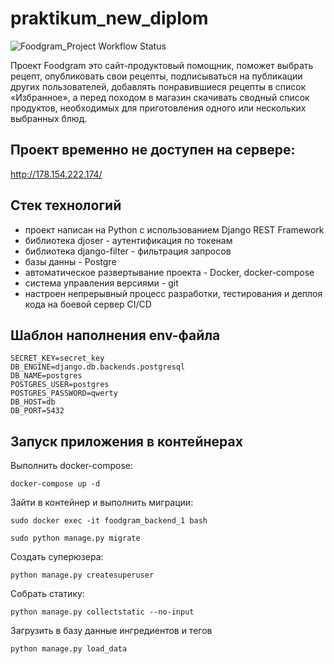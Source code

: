 # praktikum_new_diplom

![Foodgram_Project Workflow Status](https://github.com/danilashishkin/foodgram-project-react/actions/workflows/foodgram_workflow.yml/badge.svg?branch=master&event=push)

Проект Foodgram это сайт-продуктовый помощник, поможет выбрать рецепт, опубликовать свои рецепты, подписываться на публикации других пользователей, добавлять понравившиеся рецепты в список «Избранное», а перед походом в магазин скачивать сводный список продуктов, необходимых для приготовления одного или нескольких выбранных блюд.

## Проект временно не доступен на сервере: 

 http://178.154.222.174/
<!--
http://178.154.222.174/admin/

superuser:
```
admin
```
password: 
```
admin
```
email:
```
admin@admin.ru
``` -->
## Стек технологий
- проект написан на Python с использованием Django REST Framework
- библиотека djoser - аутентификация по токенам
- библиотека django-filter - фильтрация запросов
- базы данны - Postgre
- автоматическое развертывание проекта - Docker, docker-compose
- система управления версиями - git
- настроен непрерывный процесс разработки, тестирования и деплоя кода на боевой сервер CI/CD

## Шаблон наполнения env-файла

```
SECRET_KEY=secret_key
DB_ENGINE=django.db.backends.postgresql
DB_NAME=postgres
POSTGRES_USER=postgres
POSTGRES_PASSWORD=qwerty
DB_HOST=db
DB_PORT=5432 
```

## Запуск приложения в контейнерах

Выполнить docker-compose:

```
docker-compose up -d
```

Зайти в контейнер и выполнить миграции:

```
sudo docker exec -it foodgram_backend_1 bash
```
```
sudo python manage.py migrate
```

Создать суперюзера:

```
python manage.py createsuperuser
```

Собрать статику:

```
python manage.py collectstatic --no-input
```

Загрузить в базу данные ингредиентов и тегов

```
python manage.py load_data 
```
